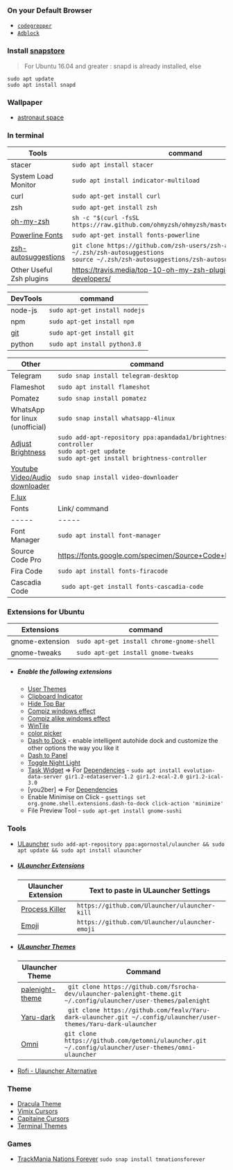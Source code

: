 ### On your Default Browser
 - [```codegrepper```](https://www.google.com/search?q=codegrepper+extension)  
 - [```Adblock```](https://www.google.com/search?q=adblock+extension)

### Install [snapstore](https://snapcraft.io/store)
> For Ubuntu 16.04 and greater : snapd is already installed, else

    sudo apt update
    sudo apt install snapd

### Wallpaper

 - [astronaut space](https://www.wallpaperflare.com/astronaut-space-black-background-artwork-wallpaper-gjfku/download/1366x768)
 
 ### In terminal
 
| Tools | command |
| ------ | ------ |
|stacer|```sudo apt install stacer```|
|System Load Monitor|```sudo apt install indicator-multiload```|
|curl|```sudo apt-get install curl```|
|zsh|```sudo apt-get install zsh```|
|[oh-my-zsh](https://ohmyz.sh/#install)|```sh -c "$(curl -fsSL https://raw.github.com/ohmyzsh/ohmyzsh/master/tools/install.sh)"```|
|[Powerline Fonts](https://github.com/powerline/fonts)|```sudo apt-get install fonts-powerline ```|
|[zsh-autosuggestions](https://github.com/zsh-users/zsh-autosuggestions/blob/master/INSTALL.md)|```git clone https://github.com/zsh-users/zsh-autosuggestions ~/.zsh/zsh-autosuggestions```  <br>    ```source ~/.zsh/zsh-autosuggestions/zsh-autosuggestions.zsh``` |
|Other Useful Zsh plugins| https://travis.media/top-10-oh-my-zsh-plugins-for-productive-developers/|


|DevTools | command|
| ------ | ------ |
|node-js|```sudo apt-get install nodejs```|
|npm|```sudo apt-get install npm```|
|[git](https://git-scm.com/)|```sudo apt-get install git```|
|python|```sudo apt install python3.8```|

| Other | command|
| ------ | ------ |
|Telegram|```sudo snap install telegram-desktop```|
|Flameshot|```sudo apt install flameshot```|
|Pomatez|```sudo snap install pomatez```|
|WhatsApp for linux (unofficial)|```sudo snap install whatsapp-4linux```|
|[Adjust Brightness](https://techstoriesindia.blogspot.com/2020/05/reduce-external-monitor-brightness-ubuntu-linux.html)|```sudo add-apt-repository ppa:apandada1/brightness-controller```<br>```sudo apt-get update```<br>```sudo apt-get install brightness-controller```|
|[Youtube Video/Audio downloader](https://snapcraft.io/install/video-downloader/ubuntu#install)|```sudo snap install video-downloader```|
|[F.lux](https://justgetflux.com/)||
| Fonts | Link/ command|
|-----|-----|
|Font Manager| ```sudo apt install font-manager```|
|Source Code Pro|https://fonts.google.com/specimen/Source+Code+Pro|
|Fira Code|```sudo apt install fonts-firacode```|
|Cascadia Code|``` sudo apt-get install fonts-cascadia-code```|

### Extensions for Ubuntu

| Extensions | command|
| ------ | ------ |
|gnome-extension  |```sudo apt-get install chrome-gnome-shell```|
|gnome-tweaks |```sudo apt-get install gnome-tweaks```|

- ##### Enable the following extensions
    - [User Themes](https://extensions.gnome.org/extension/19/user-themes/)
    - [Clipboard Indicator](https://extensions.gnome.org/extension/779/clipboard-indicator/)
    - [Hide Top Bar](https://extensions.gnome.org/extension/545/hide-top-bar/)
    - [Compiz windows effect](https://extensions.gnome.org/extension/3210/compiz-windows-effect/)
    - [Compiz alike windows effect](https://extensions.gnome.org/extension/2950/compiz-alike-windows-effect/)
    - [WinTile](https://extensions.gnome.org/extension/1723/wintile-windows-10-window-tiling-for-gnome/)
    - [color picker](https://extensions.gnome.org/extension/3396/color-picker/)
    - [Dash to Dock](https://extensions.gnome.org/extension/307/dash-to-dock/) - enable intelligent autohide dock and customize the other options the way you like it
    - [Dash to Panel](https://extensions.gnome.org/extension/1160/dash-to-panel/)
    - [Toggle Night Light](https://extensions.gnome.org/extension/3933/toggle-night-light/)
    - [Task Widget](https://extensions.gnome.org/extension/3569/task-widget/) => For [Dependencies](https://www.omgubuntu.co.uk/2020/09/task-widget-gnome-shell-extension) - ```sudo apt install evolution-data-server gir1.2-edataserver-1.2 gir1.2-ecal-2.0 gir1.2-ical-3.0```
    - [you2ber] => For [Dependencies](https://github.com/konkor/you2ber)
    - Enable Minimise on Click - ```gsettings set org.gnome.shell.extensions.dash-to-dock click-action 'minimize'``` 
    - File Preview Tool - ```sudo apt-get install gnome-sushi```
    
### Tools
- [ULauncher](https://ulauncher.io/#Download) 
```sudo add-apt-repository ppa:agornostal/ulauncher && sudo apt update && sudo apt install ulauncher```

- ##### [ULauncher Extensions](https://ext.ulauncher.io/https://ext.ulauncher.io/)
  | Ulauncher Extension | Text to paste in ULauncher Settings |
  | ------ | ------ |
  |[Process Killer](https://ext.ulauncher.io/-/github-ulauncher-ulauncher-kill)| ```https://github.com/Ulauncher/ulauncher-kill ```|
  |[Emoji](https://ext.ulauncher.io/-/github-ulauncher-ulauncher-emoji)|```https://github.com/Ulauncher/ulauncher-emoji```|   

- ##### [ULauncher Themes](https://gist.github.com/gornostal/02a232e6e560da7946c053555ced6cce)
   | Ulauncher Theme | Command |
   | ------ | ------ |
   |[palenight-theme](https://github.com/fsrocha-dev/ulauncher-palenight-theme)|``` git clone https://github.com/fsrocha-dev/ulauncher-palenight-theme.git ~/.config/ulauncher/user-themes/palenight```|
   |[Yaru-dark](https://github.com/fealv/Yaru-dark-ulauncher)|``` git clone https://github.com/fealv/Yaru-dark-ulauncher.git ~/.config/ulauncher/user-themes/Yaru-dark-ulauncher```|   
   |[Omni](https://github.com/getomni/ulauncher.git)|```git clone https://github.com/getomni/ulauncher.git ~/.config/ulauncher/user-themes/omni-ulauncher ```|
   
- [Rofi - Ulauncher Alternative](https://github.com/davatorium/rofi/)    

### Theme
- [Dracula Theme](https://draculatheme.com/gtk)
- [Vimix Cursors](https://github.com/vinceliuice/Vimix-cursors)
- [Capitaine Cursors](https://github.com/keeferrourke/capitaine-cursors)
- [Terminal Themes](https://mayccoll.github.io/Gogh/)

### Games 
- [TrackMania Nations Forever](https://snapcraft.io/tmnationsforever) ```sudo snap install tmnationsforever```

